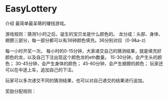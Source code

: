 # EasyLottery

介绍
最简单最呆萌的赚钱游戏。

游戏规则：猜测1小时之后，诞生的宝贝龙是什么颜色的。
龙分成：头部、身体、翅膀三部分，每一部分都可以有36钟颜色填充。36分别对应（0-9&a-z)

每一小时开奖一次。
每小时的0-15分钟，大家递交自己的猜测结果，就是填充好颜色的龙，以及自己下注出现这个颜色龙的eth数量。
15-30分钟，会产生头的颜色；
30-45分钟，会产生身体的颜色；
45-60分钟，会产生翅膀的颜色；
玩家还可以在中途上车，追加自己的下注。

玩家可以多次递交不同的猜测结果，也可以对自己递交的结果进行追加。

奖励分配规则：


